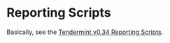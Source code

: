# Reporting Scripts

Basically, see the [Tendermint v0.34 Reporting Scripts](https://github.com/tendermint/tendermint/blob/v0.34.x/scripts/qa/reporting/README.md).
